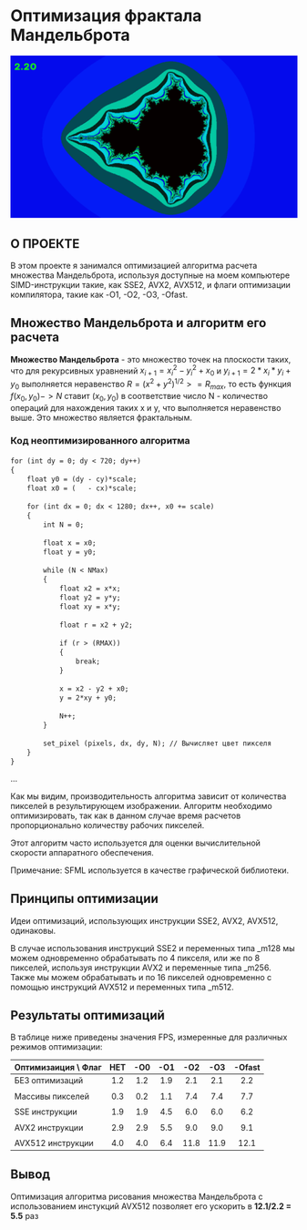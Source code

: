 # Оптимизация фрактала Мандельброта

![Example 1](readme_files/maldebrot_picture.png)

## О ПРОЕКТЕ
В этом проекте я занимался оптимизацией алгоритма расчета множества Мандельброта, используя доступные на моем компьютере SIMD-инструкции такие, как SSE2, AVX2, AVX512, и флаги оптимизации компилятора, такие как -O1, -O2, -O3, -Ofast.

## Множество Мандельброта и алгоритм его расчета

**Множество Мандельброта** - это множество точек на плоскости таких, что для рекурсивных уравнений $x_{i+1} = x_i^2 - y_i^2 + x_0$ и $y_{i+1} = 2 * x_i * y_i+ y_0$ выполняется неравенство $R = (x^2 + y^2)^{1/2} >= R_{max}$, то есть функция $f(x_0, y_0) -> N$ ставит $(x_0, y_0)$ в соответствие число N - количество операций для нахождения таких x и y, что выполняется неравенство выше. Это множество является фрактальным.

### Код неоптимизированного алгоритма
```С++
for (int dy = 0; dy < 720; dy++)
{
    float y0 = (dy - cy)*scale;
    float x0 = (   - cx)*scale;

    for (int dx = 0; dx < 1280; dx++, x0 += scale)
    {
        int N = 0;

        float x = x0;
        float y = y0;

        while (N < NMax)
        {
            float x2 = x*x;
            float y2 = y*y;
            float xy = x*y;

            float r = x2 + y2;

            if (r > (RMAX)) 
            {
                break;
            }

            x = x2 - y2 + x0;
            y = 2*xy + y0;

            N++;
        }

        set_pixel (pixels, dx, dy, N); // Вычисляет цвет пикселя
    }
}
```
...

Как мы видим, производительность алгоритма зависит от количества пикселей в результирующем изображении. Алгоритм необходимо оптимизировать, так как в данном случае время расчетов пропорционально количеству рабочих пикселей.

Этот алгоритм часто используется для оценки вычислительной скорости аппаратного обеспечения.

Примечание: SFML используется в качестве графической библиотеки.

## Принципы оптимизации

Идеи оптимизаций, использующих инструкции SSE2, AVX2, AVX512, одинаковы.

В случае использования инструкций SSE2 и переменных типа _m128 мы можем одновременно обрабатывать по 4 пикселя, или же по 8 пикселей, используя инструкции AVX2 и переменные типа _m256. Также мы можем обрабатывать и по 16 пикселей одновременно с помощью инструкций AVX512 и переменных типа _m512.

## Результаты оптимизаций

В таблице ниже приведены значения FPS, измеренные для различных режимов оптимизации:

|Оптимизаиция \ Флаг|НЕТ |-O0 |-O1 |-O2 |-O3 |-Ofast |
|:------------------|:--:|:--:|:--:|:--:|:--:|:-----:|
|БЕЗ оптимизаций    |1.2 |1.2 |1.9 |2.1 |2.1 |2.2    |
|                   |    |    |    |    |    |       |
|Массивы пикселей   |0.3 |0.2 |1.1 |7.4 |7.4 |7.7    |
|                   |    |    |    |    |    |       |
|SSE инструкции     |1.9 |1.9 |4.5 |6.0 |6.0 |6.2    |
|                   |    |    |    |    |    |       |
|AVX2 инструкции    |2.9 |2.9 |5.5 |9.0 |9.0 |9.1    |
|                   |    |    |    |    |    |       |
|AVX512 инструкции  |4.0 |4.0 |6.4 |11.8|11.9|12.1   |

## Вывод
Оптимизация алгоритма рисования множества Мандельброта с использованием инстукций AVX512 позволяет его ускорить в **12.1/2.2 = 5.5** раз
